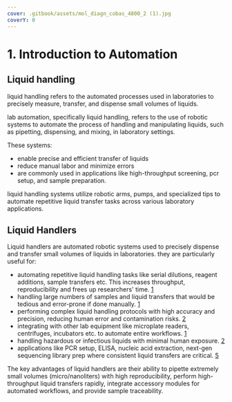 ```yaml
---
cover: .gitbook/assets/mol_diagn_cobas_4800_2 (1).jpg
coverY: 0
---
```


# 1. Introduction to Automation

## Liquid handling

liquid handling refers to the automated processes used in laboratories to precisely measure, transfer, and dispense small volumes of liquids.

lab automation, specifically liquid handling, refers to the use of robotic systems to automate the process of handling and manipulating liquids, such as pipetting, dispensing, and mixing, in laboratory settings.

These systems:

* enable precise and efficient transfer of liquids
* reduce manual labor and minimize errors
* are commonly used in applications like high-throughput screening, pcr setup, and sample preparation.

liquid handling systems utilize robotic arms, pumps, and specialized tips to automate repetitive liquid transfer tasks across various laboratory applications.

## Liquid Handlers

Liquid handlers are automated robotic systems used to precisely dispense and transfer small volumes of liquids in laboratories. they are particularly useful for:

* automating repetitive liquid handling tasks like serial dilutions, reagent additions, sample transfers etc. This increases throughput, reproducibility and frees up researchers' time. [1](https://en.wikipedia.org/wiki/Liquid\_handling\_robot)
* handling large numbers of samples and liquid transfers that would be tedious and error-prone if done manually. [1](https://en.wikipedia.org/wiki/Liquid\_handling\_robot)
* performing complex liquid handling protocols with high accuracy and precision, reducing human error and contamination risks. [2](https://www.promegaconnections.com/exploring-instrumentation-for-your-lab-particle-movers-vs-liquid-handlers/)
* integrating with other lab equipment like microplate readers, centrifuges, incubators etc. to automate entire workflows. [1](https://en.wikipedia.org/wiki/Liquid\_handling\_robot)
* handling hazardous or infectious liquids with minimal human exposure. [2](https://www.promegaconnections.com/exploring-instrumentation-for-your-lab-particle-movers-vs-liquid-handlers/)
* applications like PCR setup, ELISA, nucleic acid extraction, next-gen sequencing library prep where consistent liquid transfers are critical. [5](https://www.aurorabiomed.com/beginners-guide-to-understanding-automated-liquid-handling/)

The key advantages of liquid handlers are their ability to pipette extremely small volumes (micro/nanoliters) with high reproducibility, perform high-throughput liquid transfers rapidly, integrate accessory modules for automated workflows, and provide sample traceability.

